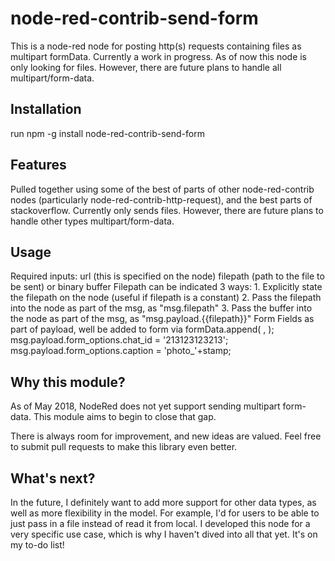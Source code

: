 # node-red-contrib-send-form
This is a node-red node for posting http(s) requests containing files as multipart formData. Currently a work in progress.
As of now this node is only looking for files. However, there are future plans to handle all multipart/form-data.

## Installation
run npm -g install node-red-contrib-send-form

## Features
Pulled together using some of the best of parts of other node-red-contrib nodes (particularly node-red-contrib-http-request), and the best parts of stackoverflow.
Currently only sends files. However, there are future plans to handle other types multipart/form-data.

## Usage
Required inputs: 
url (this is specified on the node) 
filepath (path to the file to be sent) or binary buffer
	Filepath can be indicated 3 ways:
	1. Explicitly state the filepath on the node (useful if filepath is a constant)
	2. Pass the filepath into the node as part of the msg, as "msg.filepath"
	3. Pass the buffer into the node as part of the msg, as "msg.payload.{{filepath}}"
Form Fields as part of payload, well be added to form via formData.append( <name>, <value>);
	msg.payload.form_options.chat_id = '213123123213';
	msg.payload.form_options.caption = 'photo_'+stamp;


## Why this module?
As of May 2018, NodeRed does not yet support sending multipart form-data.  This module aims to begin to close that gap.

There is always room for improvement, and new ideas are valued.  Feel free to submit pull requests to make this library even better.

## What's next?
In the future, I definitely want to add more support for other data types, as well as more flexibility in the model.  For example, I'd for users to be able to just pass in a file instead of read it from local.  I developed this node for a very specific use case, which is why I haven't dived into all that yet.  It's on my to-do list!